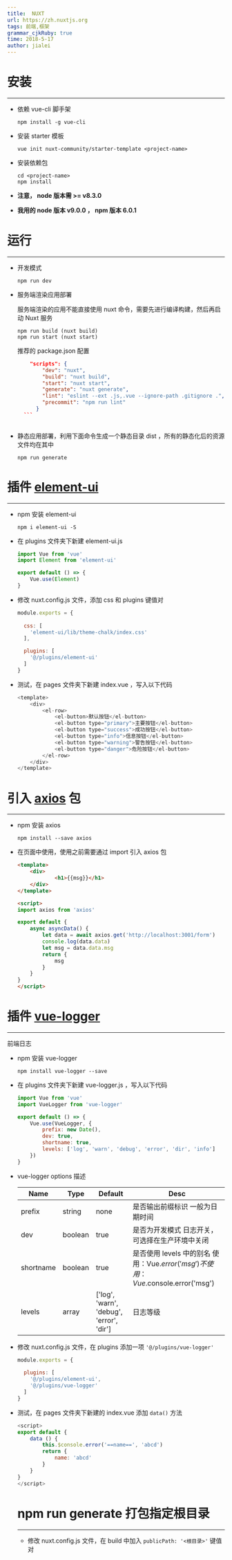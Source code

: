 ```yaml
---
title:  NUXT
url: https://zh.nuxtjs.org
tags: 前端,框架
grammar_cjkRuby: true
time: 2018-5-17
author: jialei
---
```



# 安装
***

- 依赖 vue-cli 脚手架
	
	``` dos?linenums
	npm install -g vue-cli
	```

- 安装 starter 模板

	``` dos?linenums
	vue init nuxt-community/starter-template <project-name>
	```

- 安装依赖包

	``` dos?linenums
	cd <project-name>
	npm install
	```
	
- <b>注意， node 版本需 >= v8.3.0</b>
- <b>我用的 node 版本 v9.0.0 ， npm 版本 6.0.1</b>


# 运行
***

- 开发模式
	
	``` dos?linenums
	npm run dev
	```
	
- 服务端渲染应用部署
	
	服务端渲染的应用不能直接使用 nuxt 命令，需要先进行编译构建，然后再启动 Nuxt 服务
	
	``` dos?linenums
	npm run build (nuxt build)
	npm run start (nuxt start)
	```
	推荐的 package.json 配置
	
	``` json
		"scripts": {
			"dev": "nuxt",
			"build": "nuxt build",
			"start": "nuxt start",
			"generate": "nuxt generate",
			"lint": "eslint --ext .js,.vue --ignore-path .gitignore .",
			"precommit": "npm run lint"
		  }
	  ```
	  
- 静态应用部署，利用下面命令生成一个静态目录 dist ，所有的静态化后的资源文件均在其中

	``` dos?linenums
	npm run generate
	```
	
# 插件 [element-ui](http://element-cn.eleme.io/#/zh-CN/component/quickstart)
***

- npm 安装 element-ui

	``` dos?linenums
	npm i element-ui -S
	```

- 在 plugins 文件夹下新建 element-ui.js

	``` javascript
	import Vue from 'vue'
	import Element from 'element-ui'

	export default () => {
		Vue.use(Element)
	}
	```

- 修改 nuxt.config.js 文件，添加 css 和 plugins 键值对

	``` javascript
	module.exports = {
	 
	  css: [
		'element-ui/lib/theme-chalk/index.css'
	  ],

	  plugins: [
		'@/plugins/element-ui'
	  ]
	}
	```

- 测试，在 pages 文件夹下新建 index.vue ，写入以下代码

	```javascript
	<template>
		<div>
			<el-row>
				<el-button>默认按钮</el-button>
				<el-button type="primary">主要按钮</el-button>
				<el-button type="success">成功按钮</el-button>
				<el-button type="info">信息按钮</el-button>
				<el-button type="warning">警告按钮</el-button>
				<el-button type="danger">危险按钮</el-button>
			</el-row>
		</div>
	</template>
	```
	
# 引入 [axios](https://www.npmjs.com/package/axios) 包
***

- npm 安装 axios

	``` dos?linenums
	npm install --save axios
	```

- 在页面中使用，使用之前需要通过 import 引入 axios 包

	``` html
	<template>
		<div>
				<h1>{{msg}}</h1>
		</div>
	</template>

	<script>
	import axios from 'axios'

	export default {
		async asyncData() {
			let data = await axios.get('http://localhost:3001/form')
			console.log(data.data)
			let msg = data.data.msg
			return {
				msg
			}
		}
	}
	</script>
	```

# 插件 [vue-logger](https://www.npmjs.com/package/vue-logger)
***

前端日志

- npm 安装 vue-logger

	``` dos?linenums
	npm install vue-logger --save
	```

- 在 plugins 文件夹下新建 vue-logger.js ，写入以下代码

	``` javascript
	import Vue from 'vue'
	import VueLogger from 'vue-logger'

	export default () => {
		Vue.use(VueLogger, {
			prefix: new Date(),
			dev: true,
			shortname: true,
			levels: ['log', 'warn', 'debug', 'error', 'dir', 'info']
		})
	}
	```
	
- vue-logger options 描述

	 Name | Type | Default | Desc
	-- | - | - | -
	 prefix | string | none | 是否输出前缀标识    一般为日期时间
	 dev | boolean | true | 是否为开发模式      日志开关，可选择在生产环境中关闭
	 shortname | boolean | true | 是否使用 levels 中的别名    使用：Vue.$error('msg') 不使用：Vue.$console.error('msg')
	 levels | array | ['log', 'warn', 'debug', 'error', 'dir'] | 日志等级 | 可额外添加
	
- 修改 nuxt.config.js 文件，在 plugins 添加一项 `'@/plugins/vue-logger'`

	``` javascript
	module.exports = {
	 
	  plugins: [
		'@/plugins/element-ui',
		'@/plugins/vue-logger'
	  ]
	}
	```

- 测试，在 pages 文件夹下新建的 index.vue 添加 `data()` 方法

	```javascript
	<script>
	export default {
		data () {
			this.$console.error('==name==', 'abcd')
			return {
				name: 'abcd'
			}
		}
	}
	</script>
	```
	
	
	# npm run generate 打包指定根目录
	***
	
	- 修改 nuxt.config.js 文件，在 build 中加入 `publicPath: '<根目录>'` 键值对